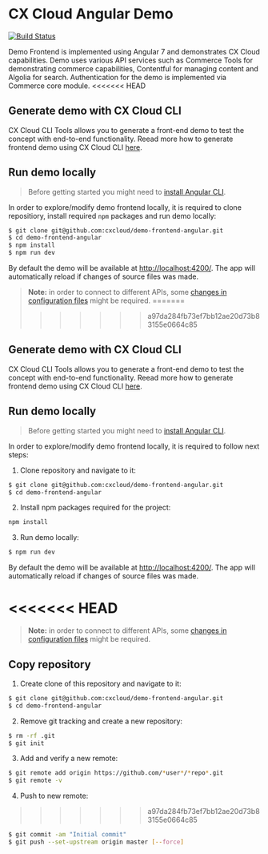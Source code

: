 # CX Cloud Angular Demo

[![Build Status](https://travis-ci.org/cxcloud/demo-frontend-angular.svg?branch=master)](https://travis-ci.org/cxcloud/frontend-accelerator)

Demo Frontend is implemented using Angular 7 and demonstrates CX Cloud capabilities.
Demo uses various API services such as Commerce Tools for demonstrating commerce capabilities, Contentful for managing content and Algolia for search.
Authentication for the demo is implemented via Commerce core module.
<<<<<<< HEAD

## Generate demo with CX Cloud CLI

CX Cloud CLI Tools allows you to generate a front-end demo to test the concept with end-to-end functionality.
Reead more how to generate frontend demo using CX Cloud CLI [here](https://docs.cxcloud.com/setting-up-a-cxcloud-project/generating-a-frontend).

## Run demo locally

> Before getting started you might need to [install Angular CLI](https://github.com/angular/angular-cli/wiki).

In order to explore/modify demo frontend locally, it is required to clone repositiory, install required `npm` packages and run demo locally:

```sh
$ git clone git@github.com:cxcloud/demo-frontend-angular.git
$ cd demo-frontend-angular
$ npm install
$ npm run dev
```

By default the demo will be available at [http://localhost:4200/](http://localhost:4200/).
The app will automatically reload if changes of source files was made.

> **Note:** in order to connect to different APIs, some [changes in configuration files](https://docs.cxcloud.com/setting-up-a-cxcloud-project/generating-a-frontend#configuration) might be required.
=======
>>>>>>> a97da284fb73ef7bb12ae20d73b83155e0664c85

## Generate demo with CX Cloud CLI

CX Cloud CLI Tools allows you to generate a front-end demo to test the concept with end-to-end functionality.
Reead more how to generate frontend demo using CX Cloud CLI [here](https://docs.cxcloud.com/setting-up-a-cxcloud-project/generating-a-frontend).

## Run demo locally

> Before getting started you might need to [install Angular CLI](https://github.com/angular/angular-cli/wiki).

In order to explore/modify demo frontend locally, it is required to follow next steps:

1. Clone repository and navigate to it:

```sh
$ git clone git@github.com:cxcloud/demo-frontend-angular.git
$ cd demo-frontend-angular
```

2. Install npm packages required for the project:

```sh
npm install
```

3. Run demo locally:

```sh
$ npm run dev
```

By default the demo will be available at [http://localhost:4200/](http://localhost:4200/).
The app will automatically reload if changes of source files was made.

<<<<<<< HEAD
=======
> **Note:** in order to connect to different APIs, some [changes in configuration files](https://docs.cxcloud.com/setting-up-a-cxcloud-project/generating-a-frontend#configuration) might be required.

## Copy repository

1. Create clone of this repository and navigate to it:

```sh
$ git clone git@github.com:cxcloud/demo-frontend-angular.git
$ cd demo-frontend-angular
```

2. Remove git tracking and create a new repository:

```sh
$ rm -rf .git
$ git init
```

3. Add and verify a new remote:

```sh
$ git remote add origin https://github.com/*user*/*repo*.git
$ git remote -v
```

4. Push to new remote:

>>>>>>> a97da284fb73ef7bb12ae20d73b83155e0664c85
```sh
$ git commit -am "Initial commit"
$ git push --set-upstream origin master [--force]
```
